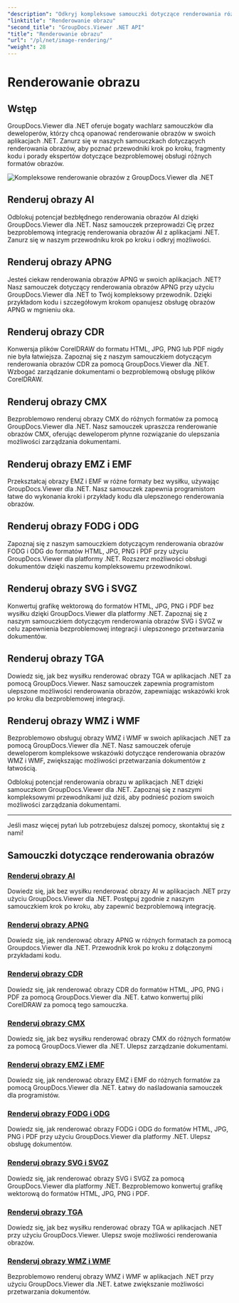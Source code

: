 ```yaml
---
"description": "Odkryj kompleksowe samouczki dotyczące renderowania różnych formatów obrazów za pomocą GroupDocs.Viewer dla .NET. Od AI do WMF, poznaj przykłady płynnej integracji i kodowania."
"linktitle": "Renderowanie obrazu"
"second_title": "GroupDocs.Viewer .NET API"
"title": "Renderowanie obrazu"
"url": "/pl/net/image-rendering/"
"weight": 28
---
```


# Renderowanie obrazu


## Wstęp

GroupDocs.Viewer dla .NET oferuje bogaty wachlarz samouczków dla deweloperów, którzy chcą opanować renderowanie obrazów w swoich aplikacjach .NET. Zanurz się w naszych samouczkach dotyczących renderowania obrazów, aby poznać przewodniki krok po kroku, fragmenty kodu i porady ekspertów dotyczące bezproblemowej obsługi różnych formatów obrazów.

![Kompleksowe renderowanie obrazów z GroupDocs.Viewer dla .NET](/viewer/image-rendering/image.png)

## Renderuj obrazy AI
Odblokuj potencjał bezbłędnego renderowania obrazów AI dzięki GroupDocs.Viewer dla .NET. Nasz samouczek przeprowadzi Cię przez bezproblemową integrację renderowania obrazów AI z aplikacjami .NET. Zanurz się w naszym przewodniku krok po kroku i odkryj możliwości.

## Renderuj obrazy APNG
Jesteś ciekaw renderowania obrazów APNG w swoich aplikacjach .NET? Nasz samouczek dotyczący renderowania obrazów APNG przy użyciu GroupDocs.Viewer dla .NET to Twój kompleksowy przewodnik. Dzięki przykładom kodu i szczegółowym krokom opanujesz obsługę obrazów APNG w mgnieniu oka.

## Renderuj obrazy CDR
Konwersja plików CorelDRAW do formatu HTML, JPG, PNG lub PDF nigdy nie była łatwiejsza. Zapoznaj się z naszym samouczkiem dotyczącym renderowania obrazów CDR za pomocą GroupDocs.Viewer dla .NET. Wzbogać zarządzanie dokumentami o bezproblemową obsługę plików CorelDRAW.

## Renderuj obrazy CMX
Bezproblemowo renderuj obrazy CMX do różnych formatów za pomocą GroupDocs.Viewer dla .NET. Nasz samouczek upraszcza renderowanie obrazów CMX, oferując deweloperom płynne rozwiązanie do ulepszania możliwości zarządzania dokumentami.

## Renderuj obrazy EMZ i EMF
Przekształcaj obrazy EMZ i EMF w różne formaty bez wysiłku, używając GroupDocs.Viewer dla .NET. Nasz samouczek zapewnia programistom łatwe do wykonania kroki i przykłady kodu dla ulepszonego renderowania obrazów.

## Renderuj obrazy FODG i ODG
Zapoznaj się z naszym samouczkiem dotyczącym renderowania obrazów FODG i ODG do formatów HTML, JPG, PNG i PDF przy użyciu GroupDocs.Viewer dla platformy .NET. Rozszerz możliwości obsługi dokumentów dzięki naszemu kompleksowemu przewodnikowi.

## Renderuj obrazy SVG i SVGZ
Konwertuj grafikę wektorową do formatów HTML, JPG, PNG i PDF bez wysiłku dzięki GroupDocs.Viewer dla platformy .NET. Zapoznaj się z naszym samouczkiem dotyczącym renderowania obrazów SVG i SVGZ w celu zapewnienia bezproblemowej integracji i ulepszonego przetwarzania dokumentów.

## Renderuj obrazy TGA
Dowiedz się, jak bez wysiłku renderować obrazy TGA w aplikacjach .NET za pomocą GroupDocs.Viewer. Nasz samouczek zapewnia programistom ulepszone możliwości renderowania obrazów, zapewniając wskazówki krok po kroku dla bezproblemowej integracji.

## Renderuj obrazy WMZ i WMF
Bezproblemowo obsługuj obrazy WMZ i WMF w swoich aplikacjach .NET za pomocą GroupDocs.Viewer dla .NET. Nasz samouczek oferuje deweloperom kompleksowe wskazówki dotyczące renderowania obrazów WMZ i WMF, zwiększając możliwości przetwarzania dokumentów z łatwością.

Odblokuj potencjał renderowania obrazu w aplikacjach .NET dzięki samouczkom GroupDocs.Viewer dla .NET. Zapoznaj się z naszymi kompleksowymi przewodnikami już dziś, aby podnieść poziom swoich możliwości zarządzania dokumentami.

---

Jeśli masz więcej pytań lub potrzebujesz dalszej pomocy, skontaktuj się z nami!
## Samouczki dotyczące renderowania obrazów
### [Renderuj obrazy AI](./render-ai-images/)
Dowiedz się, jak bez wysiłku renderować obrazy AI w aplikacjach .NET przy użyciu GroupDocs.Viewer dla .NET. Postępuj zgodnie z naszym samouczkiem krok po kroku, aby zapewnić bezproblemową integrację.
### [Renderuj obrazy APNG](./render-apng-images/)
Dowiedz się, jak renderować obrazy APNG w różnych formatach za pomocą Groupdocs.Viewer dla .NET. Przewodnik krok po kroku z dołączonymi przykładami kodu.
### [Renderuj obrazy CDR](./render-cdr-images/)
Dowiedz się, jak renderować obrazy CDR do formatów HTML, JPG, PNG i PDF za pomocą GroupDocs.Viewer dla .NET. Łatwo konwertuj pliki CorelDRAW za pomocą tego samouczka.
### [Renderuj obrazy CMX](./render-cmx-images/)
Dowiedz się, jak bez wysiłku renderować obrazy CMX do różnych formatów za pomocą GroupDocs.Viewer dla .NET. Ulepsz zarządzanie dokumentami.
### [Renderuj obrazy EMZ i EMF](./render-emz-emf-images/)
Dowiedz się, jak renderować obrazy EMZ i EMF do różnych formatów za pomocą GroupDocs.Viewer dla .NET. Łatwy do naśladowania samouczek dla programistów.
### [Renderuj obrazy FODG i ODG](./render-fodg-odg-images/)
Dowiedz się, jak renderować obrazy FODG i ODG do formatów HTML, JPG, PNG i PDF przy użyciu GroupDocs.Viewer dla platformy .NET. Ulepsz obsługę dokumentów.
### [Renderuj obrazy SVG i SVGZ](./render-svg-svgz-images/)
Dowiedz się, jak renderować obrazy SVG i SVGZ za pomocą GroupDocs.Viewer dla platformy .NET. Bezproblemowo konwertuj grafikę wektorową do formatów HTML, JPG, PNG i PDF.
### [Renderuj obrazy TGA](./render-tga-images/)
Dowiedz się, jak bez wysiłku renderować obrazy TGA w aplikacjach .NET przy użyciu GroupDocs.Viewer. Ulepsz swoje możliwości renderowania obrazów.
### [Renderuj obrazy WMZ i WMF](./render-wmz-wmf-images/)
Bezproblemowo renderuj obrazy WMZ i WMF w aplikacjach .NET przy użyciu GroupDocs.Viewer dla .NET. Łatwe zwiększanie możliwości przetwarzania dokumentów.